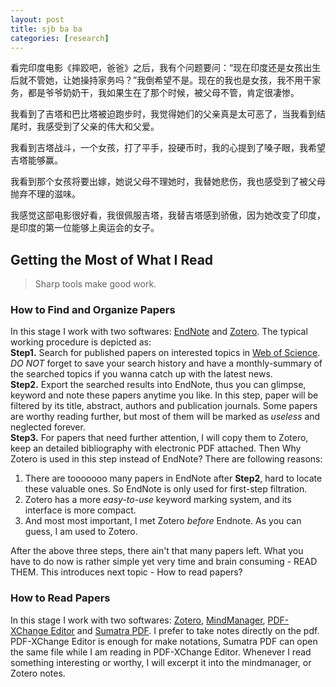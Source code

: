 ```yaml
---
layout: post
title: sjb ba ba
categories: [research]
---
```


看完印度电影《摔跤吧，爸爸》之后，我有个问题要问：“现在印度还是女孩出生后就不管她，让她操持家务吗？”我倒希望不是。现在的我也是女孩，我不用干家务，都是爷爷奶奶干，我如果生在了那个时候，被父母不管，肯定很凄惨。

我看到了吉塔和巴比塔被迫跑步时，我觉得她们的父亲真是太可恶了，当我看到结尾时，我感受到了父亲的伟大和父爱。

我看到吉塔战斗，一个女孩，打了平手，投硬币时，我的心提到了嗓子眼，我希望吉塔能够赢。

我看到那个女孩将要出嫁，她说父母不理她时，我替她悲伤，我也感受到了被父母抛弃不理的滋味。

我感觉这部电影很好看，我很佩服吉塔，我替吉塔感到骄傲，因为她改变了印度，是印度的第一位能够上奥运会的女子。

## Getting the Most of What I Read 

> Sharp tools make good work.

### How to Find and Organize Papers
In this stage I work with two softwares: [EndNote](http://endnote.com/) and [Zotero](https://www.zotero.org/). The typical working procedure is depicted as:   
**Step1.** Search for published papers on interested topics in [Web of Science](https://webofknowledge.com/). *DO NOT* forget to save your search history and have a monthly-summary of the searched topics if you wanna catch up with the latest news.   
**Step2.** Export the searched results into EndNote, thus you can glimpse, keyword and note these papers anytime you like. In this step, paper will be filtered by its title, abstract, authors and publication journals. Some papers are worthy reading further, but most of them will be marked as *useless* and neglected forever.   
**Step3.** For papers that need further attention, I will copy them to Zotero, keep an detailed bibliography with electronic PDF attached. Then Why Zotero is used in this step instead of EndNote? There are following reasons:

1. There are tooooooo many papers in EndNote after **Step2**, hard to locate these valuable ones. So EndNote is only used for first-step filtration.
2. Zotero has a more *easy-to-use* keyword marking system, and its interface is more compact.
3. And most most important, I met Zotero *before* Endnote. As you can guess, I am used to Zotero.   

After the above three steps, there ain't that many papers left. What you have to do now is rather simple yet very time and brain consuming - READ THEM. This introduces next topic - How to read papers?

### How to Read Papers

In this stage I work with two softwares: [Zotero](https://www.zotero.org/), [MindManager](https://www.mindjet.com/mindmanager/), [PDF-XChange Editor](http://www.tracker-software.com/product/pdf-xchange-editor) and [Sumatra PDF](http://www.sumatrapdfreader.org/free-pdf-reader.html). 
I prefer to take notes directly on the pdf. PDF-XChange Editor is enough for make notations, Sumatra PDF can open the same file while I am reading in PDF-XChange Editor. Whenever I read something interesting or worthy, I will excerpt it into the mindmanager, or Zotero notes. 
